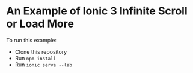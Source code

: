 # An Example of Ionic 3 Infinite Scroll or Load More

To run this example:

* Clone this repository
* Run `npm install`
* Run `ionic serve --lab`
